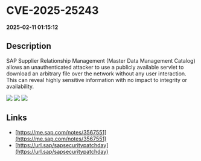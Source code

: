 # CVE-2025-25243

**2025-02-11 01:15:12**

## Description
SAP Supplier Relationship Management (Master Data Management Catalog) allows an unauthenticated attacker to use a publicly available servlet to download an arbitrary file over the network without any user interaction. This can reveal highly sensitive information with no impact to integrity or availability.

![](https://img.shields.io/static/v1?label=Score&message=8.6&color=red)
![](https://img.shields.io/static/v1?label=Severity&message=HIGH&color=red)
![](https://img.shields.io/static/v1?label=CWE&message=Traversal&color=green)

## Links
- [https://me.sap.com/notes/3567551](https://me.sap.com/notes/3567551)
- [https://url.sap/sapsecuritypatchday](https://url.sap/sapsecuritypatchday)
